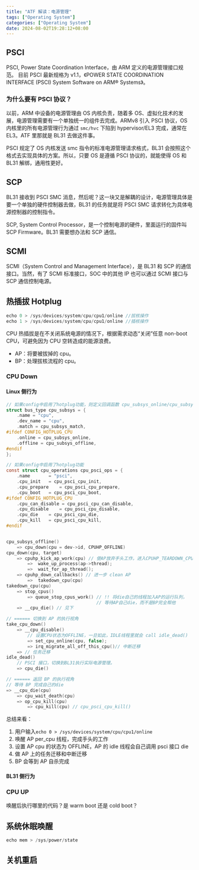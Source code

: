 ```yaml
---
title: "ATF 解读：电源管理"
tags: ["Operating System"]
categories: ["Operating System"]
date: 2024-08-02T19:28:12+08:00
---
```


## PSCI

PSCI, Power State Coordination Interface，由 ARM 定义的电源管理接口规范。
目前 PSCI 最新规格为 v1.1，《POWER STATE COORDINATION INTERFACE (PSCI) System Software on ARM® Systems》。

### 为什么要有 PSCI 协议？

以前，ARM 中设备的电源管理由 OS 内核负责，随着多 OS、虚拟化技术的发展，电源管理需要有一个单独统一的组件去完成。ARMv8 引入 PSCI 协议，OS 内核里的所有电源管理行为通过 `smc/hvc` 下陷到 hypervisor/EL3 完成，通常在 EL3。ATF 里那就是 BL31 去做这件事。

PSCI 规定了 OS 内核发送 smc 指令的标准电源管理请求格式，BL31 会按照这个格式去实现具体的方案。所以，只要 OS 是遵循 PSCI 协议的，就能使得 OS 和 BL31 解绑，通用性更好。

## SCP

BL31 接收到 PSCI SMC 消息，然后呢？这一块又是解耦的设计，电源管理具体是要一个单独的硬件控制器去做，BL31 的任务就是将 PSCI SMC 请求转化为具体电源控制器的控制指令。

SCP, System Control Processor，是一个控制电源的硬件，里面运行的固件叫 SCP Firmware。BL31 需要想办法和 SCP 通信。

## SCMI

SCMI（System Control and Management Interface），是 BL31 和 SCP 的通信接口。当然，有了 SCMI 标准接口，SOC 中的其他 IP 也可以通过 SCMI 接口与 SCP 通信控制电源。

## 热插拔 Hotplug

```c
echo 0 > /sys/devices/system/cpu/cpu1/online //拔核操作
echo 1 > /sys/devices/system/cpu/cpu1/online //插核操作
```

CPU 热插拔是在不关闭系统电源的情况下，根据需求动态“关闭”任意 non-boot CPU，可避免因为 CPU 空转造成的能源浪费。

- AP：将要被拔掉的 cpu。
- BP：处理拔核流程的 cpu。

### CPU Down

#### Linux 侧行为

```c
// 如果config中启用了hotplug功能，则定义回调函数 cpu_subsys_online/cpu_subsys_offline
struct bus_type cpu_subsys = {
	.name = "cpu",
	.dev_name = "cpu",
	.match = cpu_subsys_match,
#ifdef CONFIG_HOTPLUG_CPU
	.online = cpu_subsys_online,
	.offline = cpu_subsys_offline,
#endif
};

// 如果config中启用了hotplug功能
const struct cpu_operations cpu_psci_ops = {
	.name		= "psci",
	.cpu_init	= cpu_psci_cpu_init,
	.cpu_prepare	= cpu_psci_cpu_prepare,
	.cpu_boot	= cpu_psci_cpu_boot,
#ifdef CONFIG_HOTPLUG_CPU
	.cpu_can_disable = cpu_psci_cpu_can_disable,
	.cpu_disable	= cpu_psci_cpu_disable,
	.cpu_die	= cpu_psci_cpu_die,
	.cpu_kill	= cpu_psci_cpu_kill,
#endif


cpu_subsys_offline()
    => cpu_down(cpu = dev->id, CPUHP_OFFLINE)
cpu_down(cpu, target)
    => cpuhp_kick_ap_work(cpu) // 使AP放弃手头工作，进入CPUHP_TEARDOWN_CPU状态
        =>  wake_up_process(ap->thread);
	    =>  wait_for_ap_thread();
    => cpuhp_down_callbacks() // 进一步 clean AP
        =>  takedown_cpu(cpu)
takedown_cpu(cpu)
    => stop_cpus()
        => queue_stop_cpus_work() // !! 将die自己的线程加入AP的运行队列，
                                  // 等待AP自己die，而不是BP完全帮他
    => __cpu_die() // 见下

// ====== 切换到 AP 的执行视角
take_cpu_down()
    => __cpu_disable()
        // 设置CPU状态为OFFLINE，一旦如此，IDLE线程里就会 call idle_dead()
        => set_cpu_online(cpu, false);
        => irq_migrate_all_off_this_cpu()// 中断迁移
    => // 任务迁移
idle_dead()
    // PSCI 接口，切换到BL31执行实际电源管理。
    => cpu_die()

// ====== 返回 BP 的执行视角
// 等待 BP 完成自己的die
=> __cpu_die(cpu)
    => cpu_wait_death(cpu)
    => op_cpu_kill(cpu)
        => cpu_kill(cpu) // cpu_psci_cpu_kill()

```

总结来看：

1. 用户输入`echo 0 > /sys/devices/system/cpu/cpu1/online`
2. 唤醒 AP per_cpu 线程，完成手头的工作
3. 设置 AP cpu 的状态为 OFFLINE，AP 的 idle 线程会自己调用 psci 接口 die
4. 做 AP 上的任务迁移和中断迁移
5. BP 会等到 AP 自杀完成

#### BL31 侧行为

### CPU UP

唤醒后执行哪里的代码？是 warm boot 还是 cold boot？

## 系统休眠唤醒

```c
echo mem > /sys/power/state
```

## 关机重启
